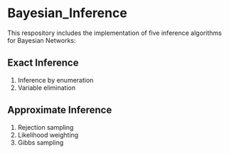 # Bayesian_Inference
This respository includes the implementation of five inference algorithms for Bayesian Networks:

## Exact Inference
1. Inference by enumeration  
2. Variable elimination

## Approximate Inference
1. Rejection sampling
2. Likelihood weighting
3. Gibbs sampling
